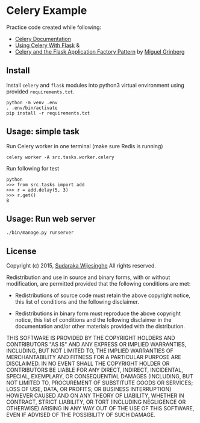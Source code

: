 # Celery Example

Practice code created while following:

  - [Celery Documentation](http://docs.celeryproject.org/en/latest/)
  - [Using Celery With Flask](http://blog.miguelgrinberg.com/post/using-celery-with-flask) &
  - [Celery and the Flask Application Factory Pattern](http://blog.miguelgrinberg.com/post/celery-and-the-flask-application-factory-pattern) by [Miguel Grinberg](https://twitter.com/miguelgrinberg)

## Install

Install `celery` and `flask` modules into python3 virtual environment using
provided `requirements.txt`.

    python -m venv .env
    . .env/bin/activate
    pip install -r requirements.txt

## Usage: simple task

Run Celery worker in one terminal (make sure Redis is running)

    celery worker -A src.tasks.worker.celery

Run following for test

    python
    >>> from src.tasks import add
    >>> r = add.delay(5, 3)
    >>> r.get()
    8

## Usage: Run web server

    ./bin/manage.py runserver

## License

Copyright (c) 2015, [Sudaraka Wijesinghe](http://sudaraka.org)
All rights reserved.

Redistribution and use in source and binary forms, with or without
modification, are permitted provided that the following conditions are met:

* Redistributions of source code must retain the above copyright notice, this
  list of conditions and the following disclaimer.

* Redistributions in binary form must reproduce the above copyright notice,
  this list of conditions and the following disclaimer in the documentation
  and/or other materials provided with the distribution.

THIS SOFTWARE IS PROVIDED BY THE COPYRIGHT HOLDERS AND CONTRIBUTORS "AS IS"
AND ANY EXPRESS OR IMPLIED WARRANTIES, INCLUDING, BUT NOT LIMITED TO, THE
IMPLIED WARRANTIES OF MERCHANTABILITY AND FITNESS FOR A PARTICULAR PURPOSE ARE
DISCLAIMED. IN NO EVENT SHALL THE COPYRIGHT HOLDER OR CONTRIBUTORS BE LIABLE
FOR ANY DIRECT, INDIRECT, INCIDENTAL, SPECIAL, EXEMPLARY, OR CONSEQUENTIAL
DAMAGES (INCLUDING, BUT NOT LIMITED TO, PROCUREMENT OF SUBSTITUTE GOODS OR
SERVICES; LOSS OF USE, DATA, OR PROFITS; OR BUSINESS INTERRUPTION) HOWEVER
CAUSED AND ON ANY THEORY OF LIABILITY, WHETHER IN CONTRACT, STRICT LIABILITY,
OR TORT (INCLUDING NEGLIGENCE OR OTHERWISE) ARISING IN ANY WAY OUT OF THE USE
OF THIS SOFTWARE, EVEN IF ADVISED OF THE POSSIBILITY OF SUCH DAMAGE.
